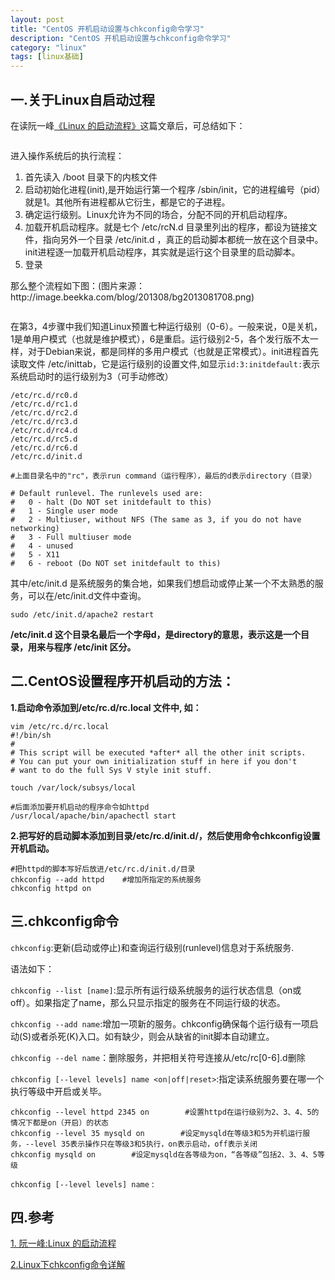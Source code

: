 ```yaml
---
layout: post
title: "CentOS 开机启动设置与chkconfig命令学习"
description: "CentOS 开机启动设置与chkconfig命令学习"
category: "linux"
tags: [linux基础]
---
```


<h2>一.关于Linux自启动过程</h2>

<p>在读阮一峰<a href="http://www.ruanyifeng.com/blog/2013/08/linux_boot_process.html">《Linux 的启动流程》</a>这篇文章后，可总结如下：</p>

<p><img src="http://image.beekka.com/blog/201308/bg2013081701.png" alt="" /></p>

<p>进入操作系统后的执行流程：</p>

<ol>
<li>首先读入 /boot 目录下的内核文件</li>
<li>启动初始化进程(init),是开始运行第一个程序 /sbin/init，它的进程编号（pid）就是1。其他所有进程都从它衍生，都是它的子进程。</li>
<li>确定运行级别。Linux允许为不同的场合，分配不同的开机启动程序。</li>
<li>加载开机启动程序。就是七个 /etc/rcN.d 目录里列出的程序，都设为链接文件，指向另外一个目录 /etc/init.d ，真正的启动脚本都统一放在这个目录中。init进程逐一加载开机启动程序，其实就是运行这个目录里的启动脚本。</li>
<li>登录</li>
</ol>

<p>那么整个流程如下图：(图片来源：http://image.beekka.com/blog/201308/bg2013081708.png)</p>

<p><img src="http://image.beekka.com/blog/201308/bg2013081708.png" alt="" /></p>

<!--more-->

<p>在第3，4步骤中我们知道Linux预置七种运行级别（0-6）。一般来说，0是关机，1是单用户模式（也就是维护模式），6是重启。运行级别2-5，各个发行版不太一样，对于Debian来说，都是同样的多用户模式（也就是正常模式）。init进程首先读取文件 /etc/inittab，它是运行级别的设置文件,如显示<code>id:3:initdefault:</code>表示系统启动时的运行级别为3（可手动修改）</p>

<pre><code>/etc/rc.d/rc0.d  
/etc/rc.d/rc1.d  
/etc/rc.d/rc2.d  
/etc/rc.d/rc3.d  
/etc/rc.d/rc4.d  
/etc/rc.d/rc5.d  
/etc/rc.d/rc6.d  
/etc/rc.d/init.d

#上面目录名中的"rc"，表示run command（运行程序），最后的d表示directory（目录） 

# Default runlevel. The runlevels used are:
#   0 - halt (Do NOT set initdefault to this)
#   1 - Single user mode
#   2 - Multiuser, without NFS (The same as 3, if you do not have networking)
#   3 - Full multiuser mode
#   4 - unused
#   5 - X11
#   6 - reboot (Do NOT set initdefault to this)
</code></pre>

<p>其中/etc/init.d 是系统服务的集合地，如果我们想启动或停止某一个不太熟悉的服务，可以在/etc/init.d文件中查询。</p>

<pre><code>sudo /etc/init.d/apache2 restart
</code></pre>

<p><strong>/etc/init.d 这个目录名最后一个字母d，是directory的意思，表示这是一个目录，用来与程序 /etc/init 区分。</strong></p>

<h2>二.CentOS设置程序开机启动的方法：</h2>

<p><strong>1.启动命令添加到/etc/rc.d/rc.local 文件中, 如：</strong></p>

<pre><code>vim /etc/rc.d/rc.local
#!/bin/sh
#
# This script will be executed *after* all the other init scripts.
# You can put your own initialization stuff in here if you don't
# want to do the full Sys V style init stuff.

touch /var/lock/subsys/local

#后面添加要开机启动的程序命令如httpd
/usr/local/apache/bin/apachectl start
</code></pre>

<p><strong>2.把写好的启动脚本添加到目录/etc/rc.d/init.d/，然后使用命令chkconfig设置开机启动。</strong></p>

<pre><code>#把httpd的脚本写好后放进/etc/rc.d/init.d/目录
chkconfig --add httpd    #增加所指定的系统服务
chkconfig httpd on
</code></pre>

<h2>三.chkconfig命令</h2>

<p><code>chkconfig</code>:更新(启动或停止)和查询运行级别(runlevel)信息对于系统服务.</p>

<p>语法如下：</p>

<p><code>chkconfig --list [name]</code>:显示所有运行级系统服务的运行状态信息（on或off）。如果指定了name，那么只显示指定的服务在不同运行级的状态。</p>

<p><code>chkconfig --add name</code>:增加一项新的服务。chkconfig确保每个运行级有一项启动(S)或者杀死(K)入口。如有缺少，则会从缺省的init脚本自动建立。</p>

<p><code>chkconfig --del name</code>：删除服务，并把相关符号连接从/etc/rc[0-6].d删除</p>

<p><code>chkconfig [--level levels] name &lt;on|off|reset&gt;</code>:指定读系统服务要在哪一个执行等级中开启或关毕。</p>

<pre><code>chkconfig --level httpd 2345 on        #设置httpd在运行级别为2、3、4、5的情况下都是on（开启）的状态
chkconfig --level 35 mysqld on        #设定mysqld在等级3和5为开机运行服务，--level 35表示操作只在等级3和5执行，on表示启动，off表示关闭
chkconfig mysqld on        #设定mysqld在各等级为on，“各等级”包括2、3、4、5等级
</code></pre>

<p><code>chkconfig [--level levels] name</code> :</p>

<h2>四.参考</h2>

<p><a href="http://www.ruanyifeng.com/blog/2013/08/linux_boot_process.html">1. 阮一峰:Linux 的启动流程</a></p>

<p><a href="http://www.cnblogs.com/panjun-donet/archive/2010/08/10/1796873.html">2.Linux下chkconfig命令详解</a></p>

